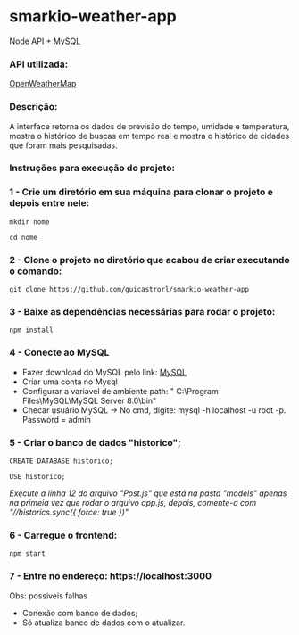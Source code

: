 # smarkio-weather-app

Node API + MySQL

### API utilizada:

[OpenWeatherMap](https://openweathermap.com)

### Descrição:

A interface retorna os dados de previsão do tempo, umidade e temperatura, mostra o histórico de buscas em tempo real e mostra o histórico de cidades que foram mais pesquisadas.

### Instruções para execução do projeto:

### 1 - Crie um diretório em sua máquina para clonar o projeto e depois entre nele:
```
mkdir nome
```
```
cd nome
```

### 2 - Clone o projeto no diretório que acabou de criar executando o comando:
```
git clone https://github.com/guicastrorl/smarkio-weather-app
```

### 3 - Baixe as dependências necessárias para rodar o projeto:
```
npm install
```

### 4 - Conecte ao MySQL
- Fazer download do MySQL pelo link: [MySQL](https://www.mysql.com/downloads/)
- Criar uma conta no Mysql
- Configurar a variavel de ambiente path: " C:\Program Files\MySQL\MySQL Server 8.0\bin"
- Checar usuário MySQL -> No cmd, digite: mysql -h localhost -u root -p. Password = admin

### 5 - Criar o banco de dados "historico";
```
CREATE DATABASE historico;
```
```
USE historico;
```

*Execute a linha 12 do arquivo "Post.js" que está na pasta "models" apenas na primeia vez que rodar o arquivo app.js, depois, comente-a com "//historics.sync({ force: true })"*

### 6 - Carregue o frontend:
```
npm start
```

### 7 - Entre no endereço: https://localhost:3000

Obs: possiveis falhas
- Conexão com banco de dados;
- Só atualiza banco de dados com o atualizar.
